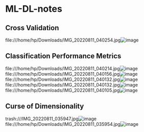 # ML-DL-notes
## Cross Validation
file:///home/hp/Downloads/IMG_20220811_040254.jpg![image](https://user-images.githubusercontent.com/93143005/184499101-15ae6bd5-f9d6-47a4-bef5-28601b038344.png)
## Classification Performance Metrics
file:///home/hp/Downloads/IMG_20220811_040214.jpg![image](https://user-images.githubusercontent.com/93143005/184499148-bcabfecf-9491-43b3-8a6d-fcb12d9bdce8.png)
file:///home/hp/Downloads/IMG_20220811_040156.jpg![image](https://user-images.githubusercontent.com/93143005/184499159-dedee7a2-d78a-48ea-aede-2e62448fb5b6.png)
file:///home/hp/Downloads/IMG_20220811_040132.jpg![image](https://user-images.githubusercontent.com/93143005/184499165-de0c2e62-6127-49ec-94c8-e807d0555af6.png)
file:///home/hp/Downloads/IMG_20220811_040132.jpg![image](https://user-images.githubusercontent.com/93143005/184499180-521d6432-51a6-42ae-88c7-e6546241403d.png)
file:///home/hp/Downloads/IMG_20220811_040105.jpg![image](https://user-images.githubusercontent.com/93143005/184499186-adff1200-f764-4563-ade8-06262b2c8e9d.png)

## Curse of Dimensionality

trash:///IMG_20220811_035947.jpg![image](https://user-images.githubusercontent.com/93143005/184499386-5f6c00e0-0403-4ee4-8f20-4602d62023ad.png)
file:///home/hp/Downloads/IMG_20220811_035954.jpg![image](https://user-images.githubusercontent.com/93143005/184499422-9f8343c6-42d6-4faa-8276-96cb65d8ab27.png)
